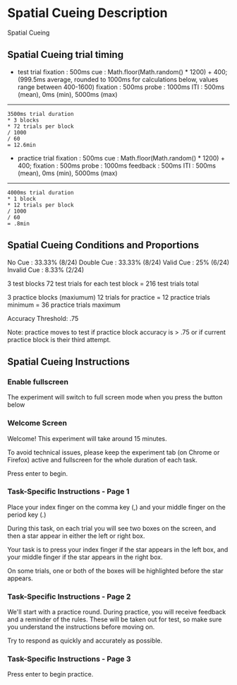 # Spatial Cueing Description
Spatial Cueing


## Spatial Cueing trial timing
- test trial
fixation : 500ms
cue : Math.floor(Math.random() * 1200) + 400; (999.5ms average, rounded to 1000ms for calculations below, values range between 400-1600)
fixation : 500ms
probe : 1000ms
ITI : 500ms (mean), 0ms (min), 5000ms (max)

--- 
```code 
3500ms trial duration 
* 3 blocks 
* 72 trials per block 
/ 1000 
/ 60
= 12.6min
```

- practice trial
fixation : 500ms
cue : Math.floor(Math.random() * 1200) + 400;
fixation : 500ms
probe : 1000ms
feedback : 500ms
ITI : 500ms (mean), 0ms (min), 5000ms (max)

--- 
```code 
4000ms trial duration 
* 1 block
* 12 trials per block 
/ 1000 
/ 60
= .8min
```

## Spatial Cueing Conditions and Proportions
No Cue : 33.33% (8/24)
Double Cue : 33.33% (8/24)
Valid Cue : 25% (6/24)
Invalid Cue : 8.33% (2/24)

3 test blocks
72 test trials for each test block
= 216 test trials total 

3 practice blocks (maxiumum)
12 trials for practice
= 12 practice trials minimum
= 36 practice trials maximum

Accuracy Threshold: .75

Note: practice moves to test if practice block accuracy is > .75 or if current practice block is their third attempt. 

## Spatial Cueing Instructions

### Enable fullscreen
The experiment will switch to full screen mode when you press the button below

### Welcome Screen
Welcome! This experiment will take around 15 minutes.

To avoid technical issues, please keep the experiment tab (on Chrome or Firefox) active and fullscreen for the whole duration of each task.

Press enter to begin.

### Task-Specific Instructions - Page 1

Place your index finger on the comma key (,) and your middle finger on the period key (.)

<!-- consider rewording -->
During this task, on each trial you will see two boxes on the screen, and then a star appear in either the left or right box.

Your task is to press your index finger if the star appears in the left box, and your middle finger if the star appears in the right box.

On some trials, one or both of the boxes will be highlighted before the star appears. 

<!-- Include this? : No matter which box(es) are highlighted, it is important that you quickly and accurately indicate where the star appears. -->

### Task-Specific Instructions - Page 2
We'll start with a practice round. During practice, you will receive feedback and a reminder of the rules. These will be taken out for test, so make sure you understand the instructions before moving on.

Try to respond as quickly and accurately as possible.

### Task-Specific Instructions - Page 3
Press enter to begin practice.